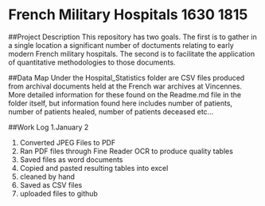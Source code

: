 # French Military Hospitals 1630 1815

##Project Description
This repository has two goals. The first is to gather in a single location a significant number of doctuments relating to early modern French military hospitals. The second is to facilitate the application of quantitative methodologies to those documents.

##Data Map
Under the Hospital_Statistics folder are CSV files produced from archival documents held at the French war archives at Vincennes. More detailed information for these found on the Readme.md file in the folder itself, but information found here includes number of patients, number of patients healed, number of patients deceased etc...

##Work Log 
1.January 2
  1. Converted JPEG Files to PDF 
  1. Ran PDF files through Fine Reader OCR to produce quality tables 
  1. Saved files as word documents 
  1. Copied and pasted resulting tables into excel 
  1. cleaned by hand 
  1. Saved as CSV files
  1. uploaded files to github 
